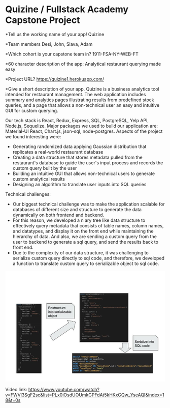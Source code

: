 # Quizine / Fullstack Academy Capstone Project

\*Tell us the working name of your app!
Quizine

\*Team members
Desi, John, Slava, Adam

\*Which cohort is your capstone team in?
1911-FSA-NY-WEB-FT

\*60 character description of the app:
Analytical restaurant querying made easy

\*Project URL?
https://quizine1.herokuapp.com/

\*Give a short description of your app.
Quizine is a business analytics tool intended for restaurant management. The web application includes summary and analytics pages illustrating results from predefined stock queries, and a page that allows a non-technical user an easy and intuitive GUI for custom querying.

Our tech stack is React, Redux, Express, SQL, PostgreSQL, Yelp API, Node.js, Sequelize. Major packages we used to build our application are: Material-UI React, Chart.js, json-sql, node-postgres.
Aspects of the project we found interesting were:

* Generating randomized data applying Gaussian distribution that replicates a real-world restaurant database
* Creating a data structure that stores metadata pulled from the restaurant's database to guide the user's input process and records the custom query built by the user
* Building an intuitive GUI that allows non-technical users to generate custom analytical results
* Designing an algorithm to translate user inputs into SQL queries

Technical challenges:

* Our biggest technical challenge was to make the application scalable for databases of different size and structure to generate the data dynamically on both frontend and backend.
* For this reason, we developed a n ary tree like data structure to effectively query metadata that consists of table names, column names, and datatypes, and display it on the front end while maintaining the hierarchy of data. And also, we are sending a custom query from the user to backend to generate a sql query, and send the results back to front end.
* Due to the complexity of our data structure, it was challenging to serialize custom query directly to sql code, and therefore, we developed a function to translate custom query to serializable object to sql code.


![Technical Challenge Image](public/technicalChallenges.png)

Video link:
https://www.youtube.com/watch?v=FWVl3SgF2sc&list=PLx0iOsdUOUmkGPFdAt5kHKxGQw_YseAQI&index=18&t=0s
